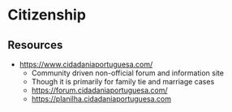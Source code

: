 # Citizenship

## Resources
- https://www.cidadaniaportuguesa.com/
  - Community driven non-official forum and information site
  - Though it is primarily for family tie and marriage cases
  - https://forum.cidadaniaportuguesa.com/
  - https://planilha.cidadaniaportuguesa.com
